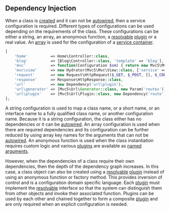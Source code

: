 ## Dependency Injection
When a class is [created](https://github.com/mvc5/mvc5/blob/master/src/Resolver/Resolver.php#L251) and it can not be [autowired](#autowiring), then a service configuration is required. Different types of configurations can be used depending on the requirements of the class. These configurations can be either a string, an array, an anonymous function, a [resolvable](https://github.com/mvc5/mvc5/blob/master/src/Resolvable.php) [plugin](#plugins) or a real value. An [array](https://github.com/mvc5/mvc5/blob/master/config/service.php) is used for the configuration of a [service container](https://github.com/mvc5/mvc5/blob/master/src/Service/Container.php).

```php
[
    'home'          => Home\Controller::class,
    'blog'          => [Blog\Controller::class, 'template' => 'blog'],
    'mvc'           => function(Configuration $sm) { return new Mvc5\Mvc('mvc', $sm); },
    'mvc\view'      => new Hydrator(Mvc5\Mvc\View::class, ['service' => new Link]),    
    'request'       => new Request\HttpRequest($_GET, $_POST, [], $_COOKIE, $_FILES, $_SERVER),
    'response'      => Response\HttpResponse::class,
    'url'           => new Dependency('url\plugin'),
    'url\generator' => [Mvc5\Url\Generator::class, new Param('routes')],
    'url\plugin'    => [Mvc5\Url\Plugin::class, new Dependency('route'), new Plugin('url\generator')]
];
```

A string configuration is used to map a class name, or a short name, or an interface name to a fully qualified class name, or another configuration name. Because it is a string configuration, the class either has no dependencies or it can be [autowired](#autowiring). An array configuration is used when there are required dependencies and its configuration can be further reduced by using array key names for the arguments that can not be [autowired](#autowiring). An anonymous function is used when the class instantiation requires custom logic and various [plugins](https://github.com/mvc5/mvc5/blob/master/config/service.php) are available as [named arguments](#named-arguments-and-plugins).

However, when the dependencies of a class require their own dependencies, then the depth of the dependency graph increases. In this case, a class object can also be created using a [resolvable](https://github.com/mvc5/mvc5/blob/master/src/Resolvable.php) [plugin](#plugins) instead of using an anonymous function or factory method. This provides inversion of control and is a configuration domain specific language. Each [plugin](#plugins) must implement the [resolvable](https://github.com/mvc5/mvc5/blob/master/src/Resolvable.php) interface so that the system can distinguish them from other objects and invoke their associated function. Plugins can be used by each other and chained together to form a composite [plugin](#plugins) and are only required when an explicit configuration is needed.
